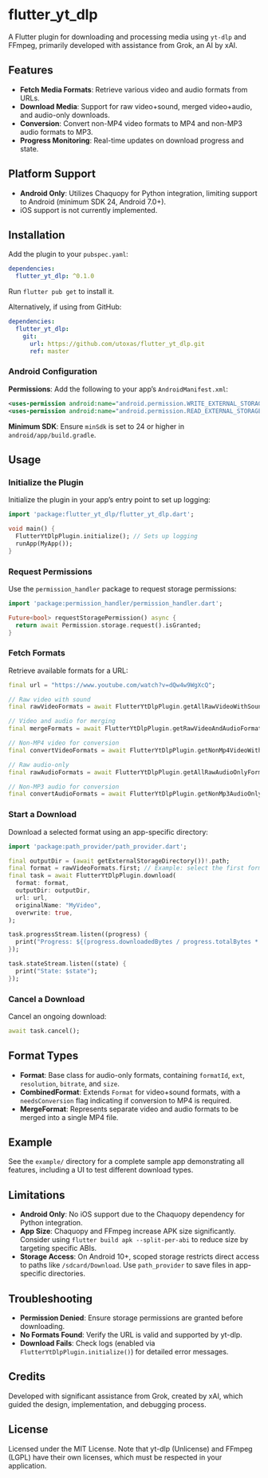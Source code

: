 # flutter_yt_dlp

A Flutter plugin for downloading and processing media using `yt-dlp` and FFmpeg, primarily developed with assistance from Grok, an AI by xAI.

## Features

- **Fetch Media Formats**: Retrieve various video and audio formats from URLs.
- **Download Media**: Support for raw video+sound, merged video+audio, and audio-only downloads.
- **Conversion**: Convert non-MP4 video formats to MP4 and non-MP3 audio formats to MP3.
- **Progress Monitoring**: Real-time updates on download progress and state.

## Platform Support

- **Android Only**: Utilizes Chaquopy for Python integration, limiting support to Android (minimum SDK 24, Android 7.0+).
- iOS support is not currently implemented.

## Installation

Add the plugin to your `pubspec.yaml`:

```yaml
dependencies:
  flutter_yt_dlp: ^0.1.0
```

Run `flutter pub get` to install it.

Alternatively, if using from GitHub:

```yaml
dependencies:
  flutter_yt_dlp:
    git:
      url: https://github.com/utoxas/flutter_yt_dlp.git
      ref: master
```

### Android Configuration

**Permissions**: Add the following to your app’s `AndroidManifest.xml`:

```xml
<uses-permission android:name="android.permission.WRITE_EXTERNAL_STORAGE" />
<uses-permission android:name="android.permission.READ_EXTERNAL_STORAGE" />
```

**Minimum SDK**: Ensure `minSdk` is set to 24 or higher in `android/app/build.gradle`.

## Usage

### Initialize the Plugin

Initialize the plugin in your app’s entry point to set up logging:

```dart
import 'package:flutter_yt_dlp/flutter_yt_dlp.dart';

void main() {
  FlutterYtDlpPlugin.initialize(); // Sets up logging
  runApp(MyApp());
}
```

### Request Permissions

Use the `permission_handler` package to request storage permissions:

```dart
import 'package:permission_handler/permission_handler.dart';

Future<bool> requestStoragePermission() async {
  return await Permission.storage.request().isGranted;
}
```

### Fetch Formats

Retrieve available formats for a URL:

```dart
final url = "https://www.youtube.com/watch?v=dQw4w9WgXcQ";

// Raw video with sound
final rawVideoFormats = await FlutterYtDlpPlugin.getAllRawVideoWithSoundFormats(url);

// Video and audio for merging
final mergeFormats = await FlutterYtDlpPlugin.getRawVideoAndAudioFormatsForMerge(url);

// Non-MP4 video for conversion
final convertVideoFormats = await FlutterYtDlpPlugin.getNonMp4VideoWithSoundFormatsForConversion(url);

// Raw audio-only
final rawAudioFormats = await FlutterYtDlpPlugin.getAllRawAudioOnlyFormats(url);

// Non-MP3 audio for conversion
final convertAudioFormats = await FlutterYtDlpPlugin.getNonMp3AudioOnlyFormatsForConversion(url);
```

### Start a Download

Download a selected format using an app-specific directory:

```dart
import 'package:path_provider/path_provider.dart';

final outputDir = (await getExternalStorageDirectory())!.path;
final format = rawVideoFormats.first; // Example: select the first format
final task = await FlutterYtDlpPlugin.download(
  format: format,
  outputDir: outputDir,
  url: url,
  originalName: "MyVideo",
  overwrite: true,
);

task.progressStream.listen((progress) {
  print("Progress: ${(progress.downloadedBytes / progress.totalBytes * 100).toStringAsFixed(1)}%");
});

task.stateStream.listen((state) {
  print("State: $state");
});
```

### Cancel a Download

Cancel an ongoing download:

```dart
await task.cancel();
```

## Format Types

- **Format**: Base class for audio-only formats, containing `formatId`, `ext`, `resolution`, `bitrate`, and `size`.
- **CombinedFormat**: Extends `Format` for video+sound formats, with a `needsConversion` flag indicating if conversion to MP4 is required.
- **MergeFormat**: Represents separate video and audio formats to be merged into a single MP4 file.

## Example

See the `example/` directory for a complete sample app demonstrating all features, including a UI to test different download types.

## Limitations

- **Android Only**: No iOS support due to the Chaquopy dependency for Python integration.
- **App Size**: Chaquopy and FFmpeg increase APK size significantly. Consider using `flutter build apk --split-per-abi` to reduce size by targeting specific ABIs.
- **Storage Access**: On Android 10+, scoped storage restricts direct access to paths like `/sdcard/Download`. Use `path_provider` to save files in app-specific directories.

## Troubleshooting

- **Permission Denied**: Ensure storage permissions are granted before downloading.
- **No Formats Found**: Verify the URL is valid and supported by yt-dlp.
- **Download Fails**: Check logs (enabled via `FlutterYtDlpPlugin.initialize()`) for detailed error messages.

## Credits

Developed with significant assistance from Grok, created by xAI, which guided the design, implementation, and debugging process.

## License

Licensed under the MIT License. Note that yt-dlp (Unlicense) and FFmpeg (LGPL) have their own licenses, which must be respected in your application.